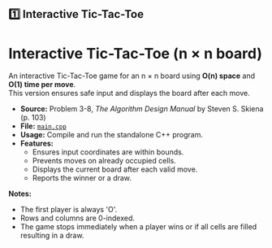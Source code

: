 ## **1️⃣ Interactive Tic-Tac-Toe**

# Interactive Tic-Tac-Toe (n × n board)
An interactive Tic-Tac-Toe game for an n × n board using **O(n) space** and **O(1) time per move**.  
This version ensures safe input and displays the board after each move.

- **Source:** Problem 3-8, *The Algorithm Design Manual* by Steven S. Skiena (p. 103)
- **File:** [`main.cpp`](main.cpp)
- **Usage:** Compile and run the standalone C++ program.
- **Features:**
  - Ensures input coordinates are within bounds.
  - Prevents moves on already occupied cells.
  - Displays the current board after each valid move.
  - Reports the winner or a draw.

**Notes:**
- The first player is always 'O'.
- Rows and columns are 0-indexed.
- The game stops immediately when a player wins or if all cells are filled resulting in a draw.
